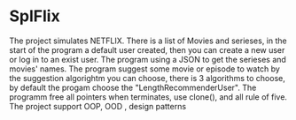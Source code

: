 # SplFlix
The project simulates NETFLIX.
There is a list of Movies and serieses, in the start of the program a default user created,
then you can create a new user or log in to an exist user.
The program using a JSON to get the serieses and movies' names.
The program suggest some movie or episode to watch by the suggestion algorightm you can choose,
there is 3 algorithms to choose, by default the progam choose the "LengthRecommenderUser".
The programm free all pointers when terminates, use clone(), and all rule of five.
The project support OOP, OOD , design patterns
